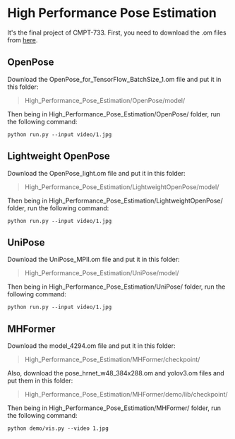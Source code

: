 # High Performance Pose Estimation

It's the final project of CMPT-733.
First, you need to download the .om files from [here](https://drive.google.com/drive/folders/1LpXBeGYvEUo0QCnBCH6-RUOvFELhx8c7?usp=sharing).

## OpenPose
Download the OpenPose_for_TensorFlow_BatchSize_1.om file and put it in this folder:
>High_Performance_Pose_Estimation/OpenPose/model/

Then being in High_Performance_Pose_Estimation/OpenPose/ folder, run the following command:
```
python run.py --input video/1.jpg
```

## Lightweight OpenPose
Download the OpenPose_light.om file and put it in this folder:
>High_Performance_Pose_Estimation/LightweightOpenPose/model/

Then being in High_Performance_Pose_Estimation/LightweightOpenPose/ folder, run the following command:
```
python run.py --input video/1.jpg
```

## UniPose
Download the UniPose_MPII.om file and put it in this folder:
>High_Performance_Pose_Estimation/UniPose/model/

Then being in High_Performance_Pose_Estimation/UniPose/ folder, run the following command:
```
python run.py --input video/1.jpg
```

## MHFormer
Download the model_4294.om file and put it in this folder:
>High_Performance_Pose_Estimation/MHFormer/checkpoint/

Also, download the pose_hrnet_w48_384x288.om and yolov3.om files and put them in this folder:
>High_Performance_Pose_Estimation/MHFormer/demo/lib/checkpoint/

Then being in High_Performance_Pose_Estimation/MHFormer/ folder, run the following command:
```
python demo/vis.py --video 1.jpg
```
